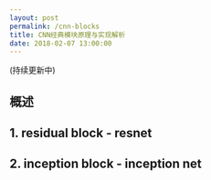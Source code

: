 ```yaml
---
layout: post
permalink: /cnn-blocks
title: CNN经典模块原理与实现解析
date: 2018-02-07 13:00:00
---
```


(持续更新中)

## 概述

## 1. residual block - resnet
## 2. inception block - inception net